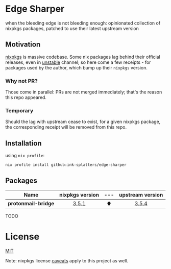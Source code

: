 # Edge Sharper

when the bleeding edge is not bleeding enough: opinionated collection of nixpkgs packages, patched to use their latest upstream version

## Motivation

[nixpkgs](https://github.com/NixOS/nixpkgs) is massive codebase. Some nix packages lag behind their official releases, even in [unstable](https://nixos.org/channels/nixpkgs-unstable) channel;
so here come a few receipts - for packages used by the author, which bump up their `nixpkgs` version.

### Why not PR?

Those come in parallel: PRs are not merged immediately; that's the reason this repo appeared.

### Temporary

Should the lag with upstream cease to exist, for a given nixpkgs package, the corresponding receipt will be removed from this repo.

## Installation

using `nix profile`:

```shell
nix profile install github:ink-splatters/edge-sharper

```

## Packages

Name | nixpkgs version |---|upstream version
:---: | :---: | :---:  | :---:
__protonmail-bridge__|[3.5.1](https://github.com/NixOS/nixpkgs/commit/6318c126bf4f3a9293d1cc9ca55ff7cc340329af)| ⬆️ | [3.5.4](https://github.com/ProtonMail/proton-bridge/releases/tag/v3.5.4)
TODO

# License

[MIT](LICENSE)

Note: nixpkgs license [caveats](https://github.com/NixOS/nixpkgs#license) apply to this project as well.
